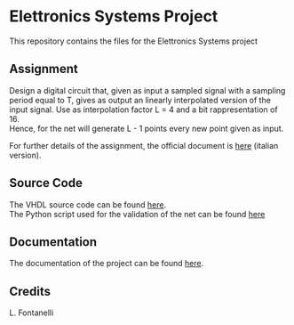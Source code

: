 # Elettronics Systems Project

This repository contains the files for the Elettronics Systems project

## Assignment
Design a digital circuit that, given as input a sampled signal with a sampling period equal to T, gives as output an linearly interpolated version of the input signal. Use as interpolation factor L = 4 and a bit rappresentation of 16. \
Hence, for the net will generate L - 1 points every new point given as input. 

For further details of the assignment, the official document is [here](/docs/Assignment.pdf) (italian version).

## Source Code
The VHDL source code can be found [here](/src/vhdl).\
The Python script used for the validation of the net can be found [here](/src/python)

## Documentation
The documentation of the project can be found [here](/docs/Documentation.pdf).

## Credits 
L. Fontanelli
